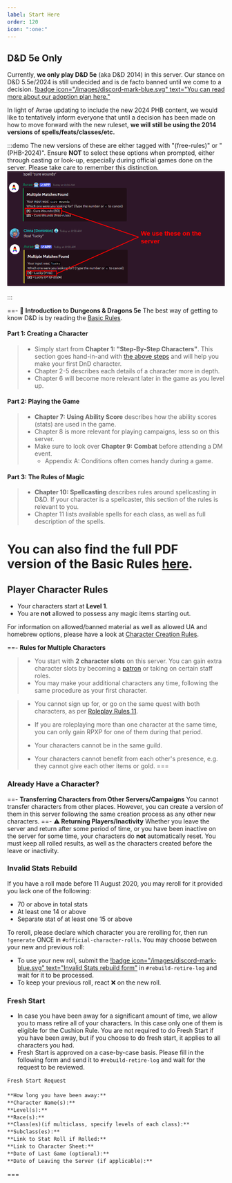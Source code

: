 ```yaml
---
label: Start Here
order: 120
icon: ":one:"
---
```


## D&D 5e Only

Currently, **we only play D&D 5e** (aka D&D 2014) in this server. Our stance on D&D 5.5e/2024 is still undecided and is de facto banned until we come to a decision. [!badge icon="/images/discord-mark-blue.svg" text="You can read more about our adoption plan here."](https://discord.com/channels/512870694883950598/528882919658356753/1280268751639543949)

In light of Avrae updating to include the new 2024 PHB content, we would like to tentatively inform everyone that until a decision has been made on how to move forward with the new ruleset, **we will still be using the 2014 versions of spells/feats/classes/etc.**

:::demo
The new versions of these are either tagged with "(free-rules)" or "(PHB-2024)". Ensure **NOT** to select these options when prompted, either through casting or look-up, especially during official games done on the server. Please take care to remember this distinction.
![](/images/avrae-2014-2024.png)
<style>
.demo p, .demo figure {
  display: inline-block;
}

.demo p {
  width: 40%;
  margin-right: -1em;
}
.demo figure { 
  float: right; 
  width: 60%;
  overflow: hidden;
}

.demo figure img {
  max-width: unset;
  width: 110%;
}
</style>

:::

==- :beginner: **Introduction to Dungeons & Dragons 5e**
The best way of getting to know D&D is by reading the [Basic Rules](https://www.dndbeyond.com/sources/basic-rules).

#### Part 1: Creating a Character
> - Simply start from **Chapter 1: "Step-By-Step Characters"**. This section goes hand-in-and with [the above steps](/character-building/new-to-dnd.md/#dd-beyond-character-builder) and will help you make your first DnD character. 
> - Chapter 2-5 describes each details of a character more in depth.
> - Chapter 6 will become more relevant later in the game as you level up.

#### Part 2: Playing the Game
> - **Chapter 7: Using Ability Score** describes how the ability scores (stats) are used in the game.
> - Chapter 8 is more relevant for playing campaigns, less so on this server.
> - Make sure to look over **Chapter 9: Combat** before attending a DM event.
>   - Appendix A: Conditions often comes handy during a game.

#### Part 3: The Rules of Magic

> - **Chapter 10: Spellcasting** describes rules around spellcasting in D&D. If your character is a spellcaster, this section of the rules is relevant to you.
> - Chapter 11 lists available spells for each class, as well as full description of the spells.

You can also find the full PDF version of the Basic Rules [here](http://media.wizards.com/2018/dnd/downloads/DnD_BasicRules_2018.pdf).
===


## Player Character Rules

- Your characters start at **Level 1**.
- You are **not** allowed to possess any magic items starting out.

For information on allowed/banned material as well as allowed UA and homebrew options, please have a look at [Character Creation Rules](/character-building/cc-rules.md).

==- **Rules for Multiple Characters**
> - You start with **2 character slots** on this server. You can gain extra character slots by becoming a [patron](https://www.patreon.com/Dndworld) or taking on certain staff roles.
> - You may make your additional characters any time, following the same procedure as your first character. 

> - You cannot sign up for, or go on the same quest with both characters, as per [Roleplay Rules 11](/rp-rules/). 
> - If you are roleplaying more than one character at the same time, you can only gain RPXP for one of them during that period.
> 
> - Your characters cannot be in the same guild.
> - Your characters cannot benefit from each other's presence, e.g. they cannot give each other items or gold.
===

### Already Have a Character?

==- **Transferring Characters from Other Servers/Campaigns**
You cannot transfer characters from other places. However, you can create a version of them in this server following the same creation process as any other new characters.
==- **:warning: Returning Players/Inactivity**
Whether you leave the server and return after some period of time, or you have been inactive on the server for some time, your characters do **not** automatically reset. You must keep all rolled results, as well as the characters created before the leave or inactivity. 

### Invalid Stats Rebuild
If you have a roll made before 11 August 2020, you may reroll for it provided you lack one of the following:
- 70 or above in total stats
- At least one 14 or above
- Separate stat of at least one 15 or above

To reroll, please declare which character you are rerolling for, then run `!generate` ONCE in `#official-character-rolls`. You may choose between your new and previous roll:
- To use your new roll, submit the [!badge icon="/images/discord-mark-blue.svg" text="Invalid Stats rebuild form"](https://discord.com/channels/512870694883950598/542953099560615946/941343439428145223) in `#rebuild-retire-log` and wait for it to be processed.
- To keep your previous roll, react ❌ on the new roll.

### Fresh Start
- In case you have been away for a significant amount of time, we allow you to mass retire all of your characters. In this case only one of them is eligible for the Cushion Rule. You are not required to do Fresh Start if you have been away, but if you choose to do fresh start, it applies to all characters you had.
- Fresh Start is approved on a case-by-case basis. Please fill in the following form and send it to `#rebuild-retire-log` and wait for the request to be reviewed.

```md
Fresh Start Request

**How long you have been away:** 
**Character Name(s):** 
**Level(s):** 
**Race(s):** 
**Class(es)(if multiclass, specify levels of each class):** 
**Subclass(es):** 
**Link to Stat Roll if Rolled:** 
**Link to Character Sheet:** 
**Date of Last Game (optional):** 
**Date of Leaving the Server (if applicable):** 
```
===
